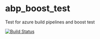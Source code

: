 # abp_boost_test
Test for azure build pipelines and boost test

[![Build Status](https://dev.azure.com/redboltz/redboltz/_apis/build/status/redboltz.abp_boost_test?branchName=master)](https://dev.azure.com/redboltz/redboltz/_build/latest?definitionId=6&branchName=master)

